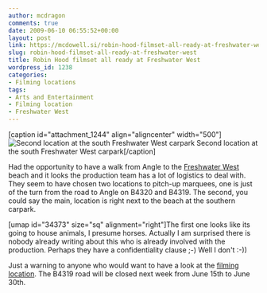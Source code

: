 ```yaml
---
author: mcdragon
comments: true
date: 2009-06-10 06:55:52+00:00
layout: post
link: https://mcdowell.si/robin-hood-filmset-all-ready-at-freshwater-west-1238.html
slug: robin-hood-filmset-all-ready-at-freshwater-west
title: Robin Hood filmset all ready at Freshwater West
wordpress_id: 1238
categories:
- Filming locations
tags:
- Arts and Entertainment
- Filming location
- Freshwater West
---
```


[caption id="attachment_1244" align="aligncenter" width="500"]![Second location at the south Freshwater West carpark](https://dwlcvfkt1l4wn.cloudfront.net/2009/06/robin_hood_filmset1-1.jpg) Second location at the south Freshwater West carpark[/caption]

Had the opportunity to have a walk from Angle to the [Freshwater West](http://en.wikipedia.org/wiki/Freshwater_West) beach and it looks the production team has a lot of logistics to deal with. They seem to have chosen two locations to pitch-up marquees, one is just of the turn from the road to Angle on B4320 and B4319. The second, you could say the main, location is right next to the beach at the southern carpark.

[umap id="34373" size="sq" alignment="right"]The first one looks like its going to house animals, I presume horses. Actually I am surprised there is nobody already writing about this who is already involved with the production. Perhaps they have a confidentiality clause ;-) Well I don't :-))

Just a warning to anyone who would want to have a look at the [filming location](http://en.wikipedia.org/wiki/Filming_location). The B4319 road will be closed next week from June 15th to June 30th.
